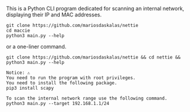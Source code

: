 This is a Python CLI program dedicated for scanning an internal network, displaying their IP and MAC addresses.

```shell
git clone https://github.com/mariosdaskalas/nettie
cd maccie
python3 main.py --help
```

or a one-liner command.

```shell
git clone https://github.com/mariosdaskalas/nettie && cd nettie && python3 main.py --help
```

```shell
Notice: ⚠️
You need to run the program with root privileges.
You need to install the following package.
pip3 install scapy
```

```shell
To scan the internal network range use the following command.
python3 main.py --target 192.168.1.1/24
```